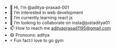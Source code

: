 - 👋 Hi, I’m @aditya-prasad-001
- 👀 I’m interested in web development 
- 🌱 I’m currently learning react js
- 💞️ I’m looking to collaborate on insta@justaditya01
- 📫 How to reach me adityaprasad1195@gmail.com
- 😄 Pronouns: aditya
- ⚡ Fun fact:I love to go gym 

<!---
aditya-prasad-001/aditya-prasad-001 is a ✨ special ✨ repository because its `README.md` (this file) appears on your GitHub profile.
You can click the Preview link to take a look at your changes.
--->
